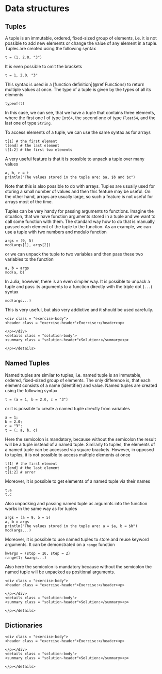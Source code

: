 # Data structures

## Tuples

A tuple is an immutable, ordered, fixed-sized group of elements, i.e. it is not possible to add new elements or change the value of any element in a tuple. Tuples are created using the following syntax

```@repl tuples
t = (1, 2.0, "3")
```

It is even possible to omit the brackets

```@repl tuples
t = 1, 2.0, "3"
```

This syntax is used in a [function definition](@ref Functions) to return multiple values at once. The type of a tuple is given by the types of all its elements

```@repl tuples
typeof(t)
```

In this case, we can see, that we have a tuple that contains three elements, where the first one I of type `Int64`, the second one of type `Float64`, and the last one of type `String`.

To access elements of a tuple, we can use the same syntax as for arrays

```@repl tuples
t[1] # the first element
t[end] # the last element
t[1:2] # the first two elements
```

A very useful feature is that it is possible to unpack a tuple over many values

```@repl tuples
a, b, c = t
println("The values stored in the tuple are: $a, $b and $c")
```
Note that this is also possible to do with arrays. Tuples are usually used for storing a small number of values and then this feature may be useful. On the other hand, arrays are usually large, so such a feature is not useful for arrays most of the time.

Tuples can be very handy for passing arguments to functions. Imagine the situation, that we have function arguments stored in a tuple and we want to call some function with them. The standard way how to do that is manually passed each element of the tuple to the function. As an example, we can use a tuple with two numbers and modulo function

```@repl tuples
args = (9, 5)
mod(args[1], args[2])
```

or we can unpack the tuple to two variables and then pass these two variables to the function

```@repl tuples
a, b = args
mod(a, b)
```

In Julia, however, there is an even simpler way. It is possible to unpack a tuple and pass its arguments to a function directly with the triple dot (`...`) syntax

```@repl tuples
mod(args...)
```
This is very useful, but also very addictive and it should be used carefully.

```@raw html
<div class = "exercise-body">
<header class = "exercise-header">Exercise:</header><p>
```

```@raw html
</p></div>
<details class = "solution-body">
<summary class = "solution-header">Solution:</summary><p>
```

```@raw html
</p></details>
```

## Named Tuples

Named tuples are similar to tuples, i.e. named tuple is an immutable, ordered, fixed-sized group of elements. The only difference is, that each element consists of a name (identifier) and value. Named tuples are created using the following syntax

```@repl named_tuples
t = (a = 1, b = 2.0, c = "3")
```

or it is possible to create a named tuple directly from variables

```@repl named_tuples
a = 1;
b = 2.0;
c = "3";
t = (; a, b, c)
```

Here the semicolon is mandatory, because without the semicolon the result will be a tuple instead of a named tuple. Similarly to tuples, the elements of a named tuple can be accessed via square brackets. However, in opposed to tuples, it is not possible to access multiple elements at once

```@repl named_tuples
t[1] # the first element
t[end] # the last element
t[1:2] # error
```

Moreover, it is possible to get elements of a named tuple via their names

```@repl named_tuples
t.a
t.c
```
Also unpacking and passing named tuple as argumnts into the function works in the same way as for tuples

```@repl
args = (a = 9, b = 5)
a, b = args
println("The values stored in the tuple are: a = $a, b = $b")
mod(args...)
```

Moreover, it is possible to use named tuples to store and reuse keyword arguments. It can be demonstrated on a `range` function

```@repl
kwargs = (stop = 10, step = 2)
range(1; kwargs...)
```
Also here the semicolon is mandatory because without the semicolon the named tuple will be unpacked as positional arguments.

```@raw html
<div class = "exercise-body">
<header class = "exercise-header">Exercise:</header><p>
```

```@raw html
</p></div>
<details class = "solution-body">
<summary class = "solution-header">Solution:</summary><p>
```

```@raw html
</p></details>
```

## Dictionaries

```@raw html
<div class = "exercise-body">
<header class = "exercise-header">Exercise:</header><p>
```

```@raw html
</p></div>
<details class = "solution-body">
<summary class = "solution-header">Solution:</summary><p>
```

```@raw html
</p></details>
```
